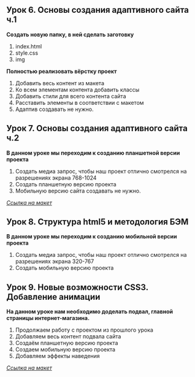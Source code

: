 ## Урок 6. Основы создания адаптивного сайта ч.1

**Создать новую папку, в ней сделать заготовку**
1. index.html
2. style.css
3. img

**Полностью реализовать вёрстку проект**
1. Добавить весь контент из макета
2. Ко всем элементам контента добавить классы
3. Добавить стили для всего контента сайта
4. Расставить элементы в соответствии с макетом
5. Адаптив создавать не нужно.

## Урок 7. Основы создания адаптивного сайта ч.2



**В данном уроке мы переходим к созданию планшетной версии проекта**
1. Создать медиа запрос, чтобы наш проект отлично смотрелся на разрешениях экрана 768-1024
2. Создать планшетную версию проекта
3. Мобильную версию сайта создавать не нужно.

*[Ссылка на макет](https://www.figma.com/file/mnLY69cYE5cqWM5w6n5hXx/Seo-%26-Digital-Marketing-Landing-Page?node-id=188%3A673)* 

## Урок 8. Структура html5 и методология БЭМ

**В данном уроке мы переходим к созданию мобильной версии проекта**
1. Создать медиа запрос, чтобы наш проект отлично смотрелся на разрешениях экрана 320-767
2. Создать мобильную версию проекта

##  Урок 9. Новые возможности CSS3. Добавление анимации


**На данном уроке нам необходимо доделать подвал, главной страницы интернет-магазина.**
1. Продолжаем работу с проектом из прошлого урока
2. Добавляем весь контент подвала сайта
3. Создаём планшетную версию проекта
4. Создаем мобильную версию проекта
5. Добавляем эффекты наведения

*[Ссылка на макет](https://www.figma.com/file/mnLY69cYE5cqWM5w6n5hXx/Seo-%26-Digital-Marketing-Landing-Page?node-id=190%3A1194)*